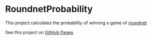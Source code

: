 # RoundnetProbability

This project calculates the probability of winning a game of [roundnet](https://en.wikipedia.org/wiki/Roundnet)

See this project on [GitHub Pages](https://mccapobianco.github.io/RoundnetProbability/)
